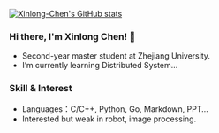 <!--
**Xinlong-Chen/Xinlong-Chen** is a ✨ _special_ ✨ repository because its `README.md` (this file) appears on your GitHub profile.

Here are some ideas to get you started:

- 🔭 I’m currently working on ...
- 🌱 I’m currently learning ...
- 👯 I’m looking to collaborate on ...
- 🤔 I’m looking for help with ...
- 💬 Ask me about ...
- 📫 How to reach me: ...
- 😄 Pronouns: ...
- ⚡ Fun fact: ...
-->

[![Xinlong-Chen's GitHub stats](https://github-readme-stats-eta-sable.vercel.app/api?username=Xinlong-Chen&count_private=true&show_icons=true)](https://github.com/anuraghazra/github-readme-stats)
<!-- [![Top Langs](https://github-readme-stats-eta-sable.vercel.app/api/top-langs/?username=Xinlong-Chen&layout=compact&hide=Jupyter%20Notebook)](https://github.com/anuraghazra/github-readme-stats) -->


### Hi there, I'm Xinlong Chen! 👋 

- Second-year master student at Zhejiang University.
- I’m currently learning Distributed System...


### Skill & Interest

- Languages：C/C++, Python, Go, Markdown, PPT...
- Interested but weak in robot, image processing.
